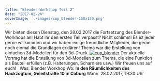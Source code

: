 ```yaml
---
title: "Blender Workshop Teil 2"
date: "2017-02-24"
coverImage: './images/cup_blender-150x150.png'
---
```


Wir bieten diesen Dienstag, den 28.02.2017 die Fortsetzung des Blender-Workhops an! Habt ihr den ersten Teil verpasst? Nicht schlimm! Es ist jeder gerne willkommen und wir haben einige freundliche Mitglieder, die gerne noch einmal die Grundlagen erklären! Thema war die Erstellung von einfachen 3d-Modellen für den 3d-Druck. [![cup_blender](../images/cup_blender-150x150.png)](https://hackzogtum-coburg.de/wp-content/uploads/2015/11/cup_blender.png) Der aktuelle Vortrag hat die Erstellung von 3d-Modellen zum Thema, die eine Funktion als Bauteil erfüllen (z.B. Halterungen, Scharniere usw.) Wir freuen uns auf euch!   Was: Blender Workhop Wo: **In den Räumlichkeiten des Hackzogtum, Geleitstraße 10 in Coburg** Wann: 28.02.2017, 19:30 Uhr
